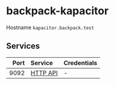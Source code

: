 # backpack-kapacitor

Hostname `kapacitor.backpack.test`

## Services

| Port | Service | Credentials
| ---: | :------ | :----------
| 9092 | [HTTP API](https://docs.influxdata.com/kapacitor/v1.5/working/api/) | -
